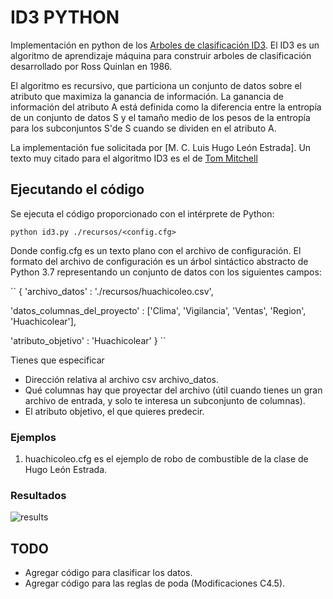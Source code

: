 # ID3 PYTHON
Implementación en python de los [ Arboles de clasificación ID3](https://en.wikipedia.org/wiki/ID3_algorithm). El ID3 es un algoritmo de aprendizaje máquina para construir arboles de clasificación desarrollado por Ross Quinlan en 1986.

El algoritmo es recursivo, que particiona un conjunto de datos sobre el atributo que maximiza la ganancia de información. La ganancia de información del atributo A está definida como la diferencia entre la entropía de un conjunto de datos S y el tamaño medio de los pesos de la entropía para los subconjuntos S'de S cuando se dividen en el atributo A.

La implementación fue solicitada por [M. C. Luis Hugo León Estrada]. Un texto muy citado para el algoritmo ID3 es el de [Tom Mitchell](https://www.amazon.com/Machine-Learning-Tom-M-Mitchell/dp/0070428077) 
## Ejecutando el código
Se ejecuta el código proporcionado con el intérprete de Python:

```python id3.py ./recursos/<config.cfg>```

Donde config.cfg  es un texto plano con el archivo de configuración. El formato del archivo de configuración es un árbol sintáctico abstracto de Python 3.7 representando un conjunto de datos con los siguientes campos:

``
{
   'archivo_datos' : './recursos/huachicoleo.csv',
   
   'datos_columnas_del_proyecto' : ['Clima', 'Vigilancia', 'Ventas', 'Region', 'Huachicolear'],
   
   'atributo_objetivo' : 'Huachicolear'
}
``

Tienes que especificar

 + Dirección relativa al archivo csv archivo_datos.
 + Qué columnas hay que proyectar del archivo (útil cuando tienes un gran archivo de entrada, y solo te interesa un subconjunto de columnas).
 + El atributo objetivo, el que quieres predecir.
 


### Ejemplos
1. huachicoleo.cfg es el ejemplo de robo de combustible de la clase de Hugo León Estrada.


### Resultados

![results](https://github.com/EnigmaK9/id3-aprendizaje/blob/master/ejercicio1/recursos/Resultados.png "Ejemplo 'Robo de Combustible'")

## TODO
- Agregar código para clasificar los datos.
- Agregar código para las reglas de poda (Modificaciones C4.5).
